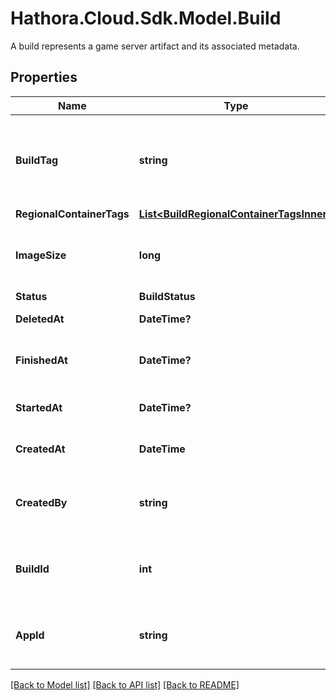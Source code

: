 # Hathora.Cloud.Sdk.Model.Build
A build represents a game server artifact and its associated metadata.

## Properties

Name | Type | Description | Notes
------------ | ------------- | ------------- | -------------
**BuildTag** | **string** | Tag to associate an external version with a build. It is accessible via [&#x60;GetBuildInfo()&#x60;](https://hathora.dev/api#tag/BuildV2/operation/GetBuildInfo). | [optional] 
**RegionalContainerTags** | [**List&lt;BuildRegionalContainerTagsInner&gt;**](BuildRegionalContainerTagsInner.md) |  | 
**ImageSize** | **long** | The size (in bytes) of the Docker image built by Hathora. | 
**Status** | **BuildStatus** |  | 
**DeletedAt** | **DateTime?** | When the build was deleted. | 
**FinishedAt** | **DateTime?** | When [&#x60;RunBuild()&#x60;](https://hathora.dev/api#tag/BuildV2/operation/RunBuild) finished executing. | 
**StartedAt** | **DateTime?** | When [&#x60;RunBuild()&#x60;](https://hathora.dev/api#tag/BuildV2/operation/RunBuild) is called. | 
**CreatedAt** | **DateTime** | When [&#x60;CreateBuild()&#x60;](https://hathora.dev/api#tag/BuildV2/operation/CreateBuild) is called. | 
**CreatedBy** | **string** | UserId or email address for the user that created the build. | 
**BuildId** | **int** | System generated id for a build. Increments by 1. | 
**AppId** | **string** | System generated unique identifier for an application. | 

[[Back to Model list]](../README.md#documentation-for-models) [[Back to API list]](../README.md#documentation-for-api-endpoints) [[Back to README]](../README.md)

